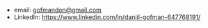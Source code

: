- email: gofmandon@gmail.com
- LinkedIn: https://www.linkedin.com/in/daniil-gofman-647768191/

<!---
danielgof/danielgof is a ✨ special ✨ repository because its `README.md` (this file) appears on your GitHub profile.
You can click the Preview link to take a look at your changes.
--->
